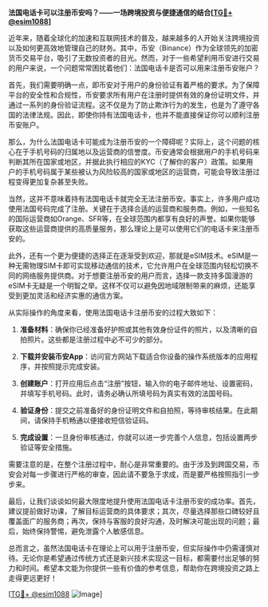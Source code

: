 **法国电话卡可以注册币安吗？——一场跨境投资与便捷通信的结合[[TG💪+ @esim1088](https://t.me/s/esim1088)]**

近年来，随着全球化的加速和互联网技术的普及，越来越多的人开始关注跨境投资以及如何更高效地管理自己的财务。其中，币安（Binance）作为全球领先的加密货币交易平台，吸引了无数投资者的目光。然而，对于一些希望利用币安进行交易的用户来说，一个问题常常困扰着他们：法国电话卡是否可以用来注册币安账户？

首先，我们需要明确一点，即币安对于用户的身份验证有着严格的要求。为了保障平台的安全性和合规性，币安要求所有用户在注册时提供有效的身份证明文件，并通过一系列的身份验证流程。这不仅是为了防止欺诈行为的发生，也是为了遵守各国的法律法规。因此，即使你持有法国电话卡，也并不能直接保证你可以顺利注册币安账户。

那么，为什么法国电话卡可能成为注册币安的一个障碍呢？实际上，这个问题的核心在于手机号码的归属地以及运营商的信誉度。币安通常会根据用户的手机号码来判断其所在国家或地区，并据此执行相应的KYC（了解你的客户）政策。如果用户的手机号码属于某些被认为风险较高的国家或地区的运营商，可能会导致注册过程变得更加复杂甚至失败。

当然，这并不意味着持有法国电话卡就完全无法注册币安。事实上，许多用户成功使用法国号码完成了注册。关键在于选择合适的运营商和服务商。例如，一些知名的国际运营商如Orange、SFR等，在全球范围内都享有良好的声誉。如果你能够获取这些运营商提供的高质量服务，那么理论上是可以使用它们的电话卡来注册币安的。

此外，还有一个更为便捷的选择正在逐渐受到欢迎，那就是eSIM技术。eSIM是一种无需物理SIM卡即可实现移动通信的技术，它允许用户在全球范围内轻松切换不同的网络服务提供商。对于想要注册币安的用户而言，选择一款支持多国漫游的eSIM卡无疑是一个明智之举。这样不仅可以避免因地域限制带来的麻烦，还能享受到更加灵活和经济实惠的通信方案。

从实际操作的角度来看，使用法国电话卡注册币安的过程大致如下：

1. **准备材料**：确保你已经准备好护照或其他有效身份证件的照片，以及清晰的自拍照片。这些都是注册过程中必不可少的部分。
   
2. **下载并安装币安App**：访问官方网站下载适合你设备的操作系统版本的应用程序，并按照提示完成安装。
   
3. **创建账户**：打开应用后点击“注册”按钮，输入你的电子邮件地址、设置密码，并填写手机号码。此时，请务必确认所填号码为真实有效的法国号码。
   
4. **验证身份**：提交之前准备好的身份证明文件和自拍照，等待审核结果。在此期间，请保持手机畅通以便接收短信验证码。
   
5. **完成设置**：一旦身份审核通过，你就可以进一步完善个人信息，包括设置两步验证等安全措施。

需要注意的是，在整个注册过程中，耐心是非常重要的。由于涉及到跨国交易，币安会对每一步骤进行严格的审查，因此请不要急于求成，而是要严格按照指引一步步来。

最后，让我们谈谈如何最大限度地提升使用法国电话卡注册币安的成功率。首先，建议提前做好功课，了解目标运营商的具体要求；其次，尽量选择那些口碑较好且覆盖面广的服务商；再次，保持与客服的良好沟通，及时解决可能出现的问题；最后，始终保持警惕，避免泄露个人敏感信息。

总而言之，虽然法国电话卡在理论上可以用于注册币安，但实际操作中仍需谨慎对待。无论你是希望通过传统方式还是新兴技术实现这一目标，都需要付出足够的努力和时间。希望本文能为你提供一些有价值的参考信息，帮助你在跨境投资之路上走得更远更好！

[[TG💪+ @esim1088](https://t.me/s/esim1088) ![Image](https://i.postimg.cc/4NQfJmqS/Snipaste-2025-05-13-00-14-12.png)]